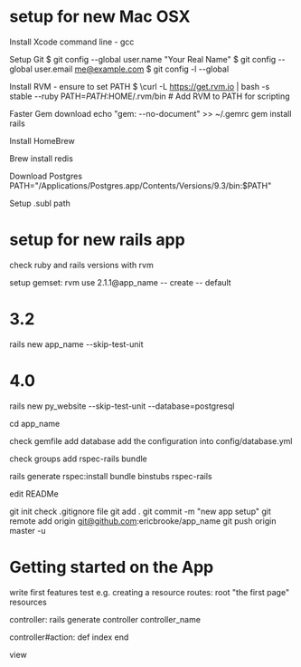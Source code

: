 setup for new Mac OSX
=====

Install Xcode command line - gcc

Setup Git
$ git config --global user.name "Your Real Name"
$ git config --global user.email me@example.com
$ git config -l --global

Install RVM - ensure to set PATH
$ \curl -L https://get.rvm.io | bash -s stable --ruby
PATH=$PATH:$HOME/.rvm/bin # Add RVM to PATH for scripting

Faster Gem download
echo "gem: --no-document" >> ~/.gemrc
gem install rails

Install HomeBrew

Brew install redis

Download Postgres
PATH="/Applications/Postgres.app/Contents/Versions/9.3/bin:$PATH" 

Setup .subl path

setup for new rails app
=====
check ruby and rails versions with rvm

setup gemset:
rvm use 2.1.1@app_name -- create -- default

# 3.2
rails new app_name --skip-test-unit

# 4.0
rails new py_website --skip-test-unit --database=postgresql

cd app_name

check gemfile add database
add the configuration into config/database.yml

check groups
add rspec-rails
bundle

rails generate rspec:install
bundle binstubs rspec-rails

edit READMe

git init
check .gitignore file
git add .
git commit -m "new app setup"
git remote add origin git@github.com:ericbrooke/app_name
git push origin master -u


Getting started on the App
======

write first features test e.g. creating a resource
routes:
root "the first page"
resources

controller:
rails generate controller controller_name

controller#action:
def index
end

view

